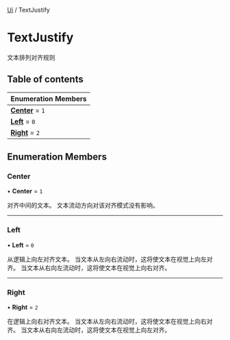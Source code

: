 [Ui](../groups/Core.Ui.md) / TextJustify

# TextJustify <Badge type="tip" text="Enumeration" /> <Score text="TextJustify" />

文本排列对齐规则

## Table of contents

| Enumeration Members |
| :-----|
| **[Center](mw.TextJustify.md#center)** = ``1`` <br> |
| **[Left](mw.TextJustify.md#left)** = ``0`` <br> |
| **[Right](mw.TextJustify.md#right)** = ``2`` <br> |

## Enumeration Members

### Center <Score text="Center" /> 

• **Center** = ``1``

对齐中间的文本。
文本流动方向对该对齐模式没有影响。

___

### Left <Score text="Left" /> 

• **Left** = ``0``

从逻辑上向左对齐文本。
当文本从左向右流动时，这将使文本在视觉上向左对齐。
当文本从右向左流动时，这将使文本在视觉上向右对齐。

___

### Right <Score text="Right" /> 

• **Right** = ``2``

在逻辑上向右对齐文本。
当文本从左向右流动时，这将使文本在视觉上向右对齐。
当文本从右向左流动时，这将使文本在视觉上向左对齐。
